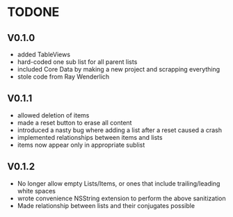 # TODONE

## V0.1.0

* added TableViews
* hard-coded one sub list for all parent lists
* included Core Data by making a new project and scrapping everything
* stole code from Ray Wenderlich

## V0.1.1

* allowed deletion of items
* made a reset button to erase all content
* introduced a nasty bug where adding a list after a reset caused a crash
* implemented relationships between items and lists
* items now appear only in appropriate sublist

## V0.1.2

* No longer allow empty Lists/Items, or ones that include trailing/leading white spaces
* wrote convenience NSString extension to perform the above sanitization
* Made relationship between lists and their conjugates possible